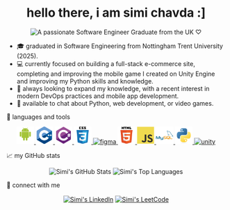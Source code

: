 <h1 align="center">hello there, i am simi chavda :]</h1>
<p align="center">
<img src="https://img.shields.io/badge/A_passionate_Software_Engineer_Graduate_from_the_UK_♡-FA7AC1?style=for-the-badge" alt="A passionate Software Engineer Graduate from the UK ♡"/>
</p>

- 🎓 graduated in Software Engineering from Nottingham Trent University (2025).
- 💻 currently focused on building a full-stack e-commerce site, completing and improving the mobile game I created on Unity Engine and improving my Python skills and knowledge.
- 🌱 always looking to expand my knowledge, with a recent interest in modern DevOps practices and mobile app development.
- 💬 available to chat about Python, web development, or video games.

🚀 languages and tools
<p align="center">
<a href="https://developer.android.com" target="_blank" rel="noreferrer"> <img src="https://raw.githubusercontent.com/devicons/devicon/master/icons/android/android-original-wordmark.svg" alt="android" width="40" height="40"/> </a>
<a href="https://www.w3schools.com/cpp/" target="_blank" rel="noreferrer"> <img src="https://raw.githubusercontent.com/devicons/devicon/master/icons/cplusplus/cplusplus-original.svg" alt="cplusplus" width="40" height="40"/> </a>
<a href="https://www.w3schools.com/cs/" target="_blank" rel="noreferrer"> <img src="https://raw.githubusercontent.com/devicons/devicon/master/icons/csharp/csharp-original.svg" alt="csharp" width="40" height="40"/> </a>
<a href="https://www.w3schools.com/css/" target="_blank" rel="noreferrer"> <img src="https://raw.githubusercontent.com/devicons/devicon/master/icons/css3/css3-original-wordmark.svg" alt="css3" width="40" height="40"/> </a>
<a href="https://www.figma.com/" target="_blank" rel="noreferrer"> <img src="https://www.vectorlogo.zone/logos/figma/figma-icon.svg" alt="figma" width="40" height="40"/> </a>
<a href="https://www.w3.org/html/" target="_blank" rel="noreferrer"> <img src="https://raw.githubusercontent.com/devicons/devicon/master/icons/html5/html5-original-wordmark.svg" alt="html5" width="40" height="40"/> </a>
<a href="https://developer.mozilla.org/en-US/docs/Web/JavaScript" target="_blank" rel="noreferrer"> <img src="https://raw.githubusercontent.com/devicons/devicon/master/icons/javascript/javascript-original.svg" alt="javascript" width="40" height="40"/> </a>
<a href="https://www.mysql.com/" target="_blank" rel="noreferrer"> <img src="https://raw.githubusercontent.com/devicons/devicon/master/icons/mysql/mysql-original-wordmark.svg" alt="mysql" width="40" height="40"/> </a>
<a href="https://www.python.org" target="_blank" rel="noreferrer"> <img src="https://raw.githubusercontent.com/devicons/devicon/master/icons/python/python-original.svg" alt="python" width="40" height="40"/> </a>
<a href="https://unity.com/" target="_blank" rel="noreferrer"> <img src="https://www.vectorlogo.zone/logos/unity3d/unity3d-icon.svg" alt="unity" width="40" height="40"/> </a>
</p>

📈 my GitHub stats
<p align="center">
<img src="https://github-readme-stats.vercel.app/api?username=simichavda&show_icons=true&locale=en&theme=dark&hide_border=true" alt="Simi's GitHub Stats" />
<img src="https://github-readme-stats.vercel.app/api/top-langs?username=simichavda&show_icons=true&locale=en&theme=dark&hide_border=true" alt="Simi's Top Languages" />
</p>

🔗 connect with me
<p align="center">
<a href="https://linkedin.com/in/simi-chavda-56b835235" target="_blank"><img align="center" src="https://img.shields.io/badge/LinkedIn-0077B5?style=for-the-badge&logo=linkedin&logoColor=white" alt="Simi's LinkedIn" /></a>
<a href="https://www.leetcode.com/simichavda" target="_blank"><img align="center" src="https://img.shields.io/badge/LeetCode-FFA116?style=for-the-badge&logo=LeetCode&logoColor=black" alt="Simi's LeetCode" /></a>
</p>
